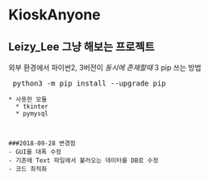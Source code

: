 # KioskAnyone
## Leizy_Lee 그냥 해보는 프로젝트

외부 환경에서 파이썬2, 3버전이 *동시에 존재할때* 3 pip 쓰는 방법

<pre> python3 -m pip install --upgrade pip  <code>

* 사용한 모듈
  * tkinter
  * pymysql
  
  
  
###2018-09-28 변경점
- GUI를 대폭 수정
- 기존에 Text 파일에서 불러오는 데이터를 DB로 수정
- 코드 최적화
